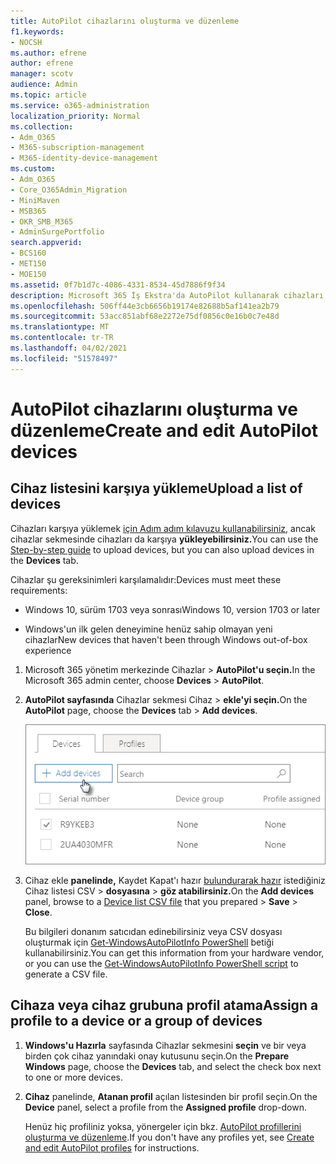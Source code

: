```yaml
---
title: AutoPilot cihazlarını oluşturma ve düzenleme
f1.keywords:
- NOCSH
ms.author: efrene
author: efrene
manager: scotv
audience: Admin
ms.topic: article
ms.service: o365-administration
localization_priority: Normal
ms.collection:
- Adm_O365
- M365-subscription-management
- M365-identity-device-management
ms.custom:
- Adm_O365
- Core_O365Admin_Migration
- MiniMaven
- MSB365
- OKR_SMB_M365
- AdminSurgePortfolio
search.appverid:
- BCS160
- MET150
- MOE150
ms.assetid: 0f7b1d7c-4086-4331-8534-45d7886f9f34
description: Microsoft 365 İş Ekstra'da AutoPilot kullanarak cihazları karşıya yükleme hakkında bilgi edinebilirsiniz. Bir cihaza veya cihaz grubuna profil atabilirsiniz.
ms.openlocfilehash: 506ff44e3cb6656b19174e82688b5af141ea2b79
ms.sourcegitcommit: 53acc851abf68e2272e75df0856c0e16b0c7e48d
ms.translationtype: MT
ms.contentlocale: tr-TR
ms.lasthandoff: 04/02/2021
ms.locfileid: "51578497"
---
```

# <a name="create-and-edit-autopilot-devices"></a><span data-ttu-id="f3b19-104">AutoPilot cihazlarını oluşturma ve düzenleme</span><span class="sxs-lookup"><span data-stu-id="f3b19-104">Create and edit AutoPilot devices</span></span>

## <a name="upload-a-list-of-devices"></a><span data-ttu-id="f3b19-105">Cihaz listesini karşıya yükleme</span><span class="sxs-lookup"><span data-stu-id="f3b19-105">Upload a list of devices</span></span>

<span data-ttu-id="f3b19-106">Cihazları karşıya yüklemek [için Adım adım kılavuzu kullanabilirsiniz,](add-autopilot-devices-and-profile.md) ancak cihazlar sekmesinde cihazları da karşıya **yükleyebilirsiniz.**</span><span class="sxs-lookup"><span data-stu-id="f3b19-106">You can use the [Step-by-step guide](add-autopilot-devices-and-profile.md) to upload devices, but you can also upload devices in the **Devices** tab.</span></span> 
  
<span data-ttu-id="f3b19-107">Cihazlar şu gereksinimleri karşılamalıdır:</span><span class="sxs-lookup"><span data-stu-id="f3b19-107">Devices must meet these requirements:</span></span>
  
- <span data-ttu-id="f3b19-108">Windows 10, sürüm 1703 veya sonrası</span><span class="sxs-lookup"><span data-stu-id="f3b19-108">Windows 10, version 1703 or later</span></span>
    
- <span data-ttu-id="f3b19-109">Windows'un ilk gelen deneyimine henüz sahip olmayan yeni cihazlar</span><span class="sxs-lookup"><span data-stu-id="f3b19-109">New devices that haven't been through Windows out-of-box experience</span></span>

1. <span data-ttu-id="f3b19-110">Microsoft 365 yönetim merkezinde  Cihazlar \> **AutoPilot'u seçin.**</span><span class="sxs-lookup"><span data-stu-id="f3b19-110">In the Microsoft 365 admin center, choose **Devices** \> **AutoPilot**.</span></span>
  
2. <span data-ttu-id="f3b19-111">**AutoPilot sayfasında** Cihazlar sekmesi Cihaz  \> **ekle'yi seçin.**</span><span class="sxs-lookup"><span data-stu-id="f3b19-111">On the **AutoPilot** page, choose the **Devices** tab \> **Add devices**.</span></span>
    
    ![In the Devices tab, choose Add devices.](../media/6ba81e22-c873-40ad-8a72-ce64d15ea6ba.png)
  
3. <span data-ttu-id="f3b19-113">Cihaz ekle **panelinde,** Kaydet Kapat'ı hazır [bulundurarak hazır](../admin/misc/device-list.md) istediğiniz Cihaz listesi CSV \> **dosyasına** \> **göz atabilirsiniz.**</span><span class="sxs-lookup"><span data-stu-id="f3b19-113">On the **Add devices** panel, browse to a [Device list CSV file](../admin/misc/device-list.md) that you prepared \> **Save** \> **Close**.</span></span>
    
    <span data-ttu-id="f3b19-114">Bu bilgileri donanım satıcıdan edinebilirsiniz veya CSV dosyası oluşturmak için [Get-WindowsAutoPilotInfo PowerShell](https://www.powershellgallery.com/packages/Get-WindowsAutoPilotInfo) betiği kullanabilirsiniz.</span><span class="sxs-lookup"><span data-stu-id="f3b19-114">You can get this information from your hardware vendor, or you can use the [Get-WindowsAutoPilotInfo PowerShell script](https://www.powershellgallery.com/packages/Get-WindowsAutoPilotInfo) to generate a CSV file.</span></span> 
    
## <a name="assign-a-profile-to-a-device-or-a-group-of-devices"></a><span data-ttu-id="f3b19-115">Cihaza veya cihaz grubuna profil atama</span><span class="sxs-lookup"><span data-stu-id="f3b19-115">Assign a profile to a device or a group of devices</span></span>

1. <span data-ttu-id="f3b19-116">**Windows'u Hazırla** sayfasında Cihazlar sekmesini **seçin** ve bir veya birden çok cihaz yanındaki onay kutusunu seçin.</span><span class="sxs-lookup"><span data-stu-id="f3b19-116">On the **Prepare Windows** page, choose the **Devices** tab, and select the check box next to one or more devices.</span></span> 
    
2. <span data-ttu-id="f3b19-117">**Cihaz** panelinde, **Atanan profil** açılan listesinden bir profil seçin.</span><span class="sxs-lookup"><span data-stu-id="f3b19-117">On the **Device** panel, select a profile from the **Assigned profile** drop-down.</span></span> 
    
    <span data-ttu-id="f3b19-118">Henüz hiç profiliniz yoksa, yönergeler için bkz. [AutoPilot profillerini oluşturma ve düzenleme](create-and-edit-autopilot-profiles.md).</span><span class="sxs-lookup"><span data-stu-id="f3b19-118">If you don't have any profiles yet, see [Create and edit AutoPilot profiles](create-and-edit-autopilot-profiles.md) for instructions.</span></span> 
